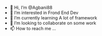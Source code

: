 - 👋 Hi, I’m @Agbani88
- 👀 I’m interested in Frond End Dev
- 🌱 I’m currently learning A lot of framework
- 💞️ I’m looking to collaborate on some work
- 📫 How to reach me ...

<!---
Agbani88/Agbani88 is a ✨ special ✨ repository because its `README.md` (this file) appears on your GitHub profile.
You can click the Preview link to take a look at your changes.
--->
